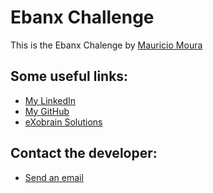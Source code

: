 # Ebanx Challenge

This is the Ebanx Chalenge by [Mauricio Moura](https://www.linkedin.com/in/mauriciomoura/)

## Some useful links:
  - [My LinkedIn](https://www.linkedin.com/in/mauriciomoura/)
  - [My GitHub](https://github.com/Porantim/)
  - [eXobrain Solutions](https://exobrain.com.br)

## Contact the developer:
  - [Send an email](mailto:mauricio.moura.dev@gmail.com)

